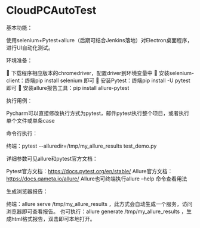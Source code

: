 # CloudPCAutoTest

基本功能：

使用selenium+Pytest+allure（后期可结合Jenkins落地）对Electron桌面程序，进行UI自动化测试。


环境准备：

	下载程序相应版本的chromedriver，配置driver到环境变量中
	安装selenium-client：终端pip install selenium 即可
	安装Pytest：终端pip install -U pytest 即可
	安装allure报告工具：pip install allure-pytest

执行用例：

Pycharm可以直接修改执行方式为pytest，邮件pytest执行整个项目，或者执行单个文件或单条case

命令行执行：

终端：pytest --alluredir=/tmp/my_allure_results test_demo.py


详细参数可见allure和pytest官方文档：

Pytest官方文档：https://docs.pytest.org/en/stable/
Allure官方文档：https://docs.qameta.io/allure/ 
Allure也可终端执行allure –help 命令查看用法


生成浏览器报告：

终端：allure serve /tmp/my_allure_results ，此方式会自动生成一个服务，访问浏览器即可查看报告。
也可执行：allure generate /tmp/my_allure_results ，生成html格式报告，双击即可本地打开。 

